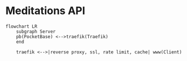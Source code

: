 # Meditations API

```mermaid
flowchart LR
    subgraph Server
    pb(PocketBase) <-->traefik(Traefik)
    end

    traefik <-->|reverse proxy, ssl, rate limit, cache| www(Client)
```
